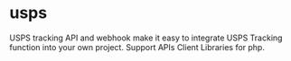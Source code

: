 # usps
USPS tracking API and webhook make it easy to integrate USPS Tracking function into your own project. Support APIs Client Libraries for php.
